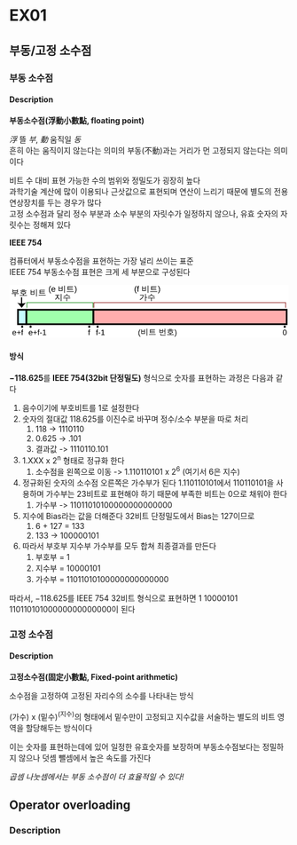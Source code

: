 # EX01

## 부동/고정 소수점

### 부동 소수점

#### Description

**부동소수점(浮動小數點, floating point)**   

*浮* 뜰 *부*, *動* 움직일 *동*    
흔히 아는 움직이지 않는다는 의미의 부동(不動)과는 거리가 먼 고정되지 않는다는 의미이다   


비트 수 대비 표현 가능한 수의 범위와 정밀도가 굉장히 높다   
과학기술 계산에 많이 이용되나 근삿값으로 표현되며 연산이 느리기 때문에 별도의 전용 연상장치를 두는 경우가 많다   
고정 소수점과 달리 정수 부분과 소수 부분의 자릿수가 일정하지 않으나, 유효 숫자의 자릿수는 정해져 있다   

**IEEE 754**

컴퓨터에서 부동소수점을 표현하는 가장 널리 쓰이는 표준     
IEEE 754 부동소수점 표현은 크게 세 부분으로 구성된다   

![IEEE-754](../../../images/IEEE-754.png)   

#### 방식

**−118.625**를 **IEEE 754(32bit 단정밀도)** 형식으로 숫자를 표현하는 과정은 다음과 같다     

1. 음수이기에 부호비트를 1로 설정한다    
2. 숫자의 절대값 118.625를 이진수로 바꾸며 정수/소수 부분을 따로 처리     
   1. 118 -> 1110110     
   2. 0.625 -> .101     
   3. 결과값 -> 1110110.101
3. 1.XXX x 2<sup>n</sup> 형태로 정규화 한다       
   1. 소수점을 왼쪽으로 이동 -> 1.110110101 x 2<sup>6</sup> (여기서 6은 지수)   
4. 정규화된 숫자의 소수점 오른쪽은 가수부가 된다    1.110110101에서 110110101을 사용하며 가수부는 23비트로 표현해야 하기 때문에 부족한 비트는 0으로 채워야 한다
   1. 가수부 -> 11011010100000000000000   
5. 지수에 Bias라는 값을 더해준다 32비트 단정밀도에서 Bias는 127이므로   
   1. 6 + 127 = 133   
   2. 133 -> 100000101   
6. 따라서 부호부 지수부 가수부를 모두 합쳐 최종결과를 만든다    
   1. 부호부 = 1   
   2. 지수부 = 10000101   
   3. 가수부 = 11011010100000000000000   

따라서, −118.625를 IEEE 754 32비트 형식으로 표현하면 1 10000101 11011010100000000000000이 된다   


### 고정 소수점

#### Description

**고정소수점(固定小數點, Fixed-point arithmetic)**   

소수점을 고정하여 고정된 자리수의 소수를 나타내는 방식   

(가수) x (밑수)<sup>(지수)</sup>의 형태에서 밑수만이 고정되고 지수값을 서술하는 별도의 비트 영역을 할당해두는 방식이다   

이는 숫자를 표현하는데에 있어 일정한 유효숫자를 보장하며 부동소수점보다는 정밀하지 않으나 덧셈 뺄셈에서 높은 속도를 가진다   

*곱셈 나눗셈에서는 부동 소수점이 더 효율적일 수 있다!*


## Operator overloading

### Description




